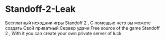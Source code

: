 # Standoff-2-Leak
Бесплатный исходник игры Standoff 2 , С помощью него вы можете создать Свой приватный Сервер удачи Free source of the game Standoff 2 , With it you can create your own private server of luck
